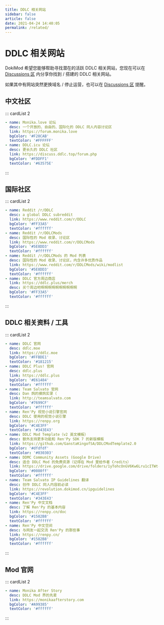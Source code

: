 ```yaml
---
title: DDLC 相关网站
sidebar: false
article: false
date: 2021-04-24 14:40:05
permalink: /related/
---
```


# DDLC 相关网站

DokiMod 希望您能够帮助寻找潜在的活跃 DDLC 相关网站，您现在可以在 [Discussions 区](https://github.com/imgradeone/revolution/discussions/categories/ddlc-相关网站投稿-ddlc-related-website) 内分享你找到 / 搭建的 DDLC 相关网站。

如果其中有网站突然更换域名 / 停止运营，也可以在 [Discussions 区](https://github.com/imgradeone/revolution/discussions/categories/ddlc-相关网站投稿-ddlc-related-website) 提醒。

## 中文社区
::: cardList 2
```yaml
- name: Monika.love 论坛
  desc: 一个开放的、自由的、国际化的 DDLC 同人内容讨论区
  link: https://forum.monika.love
  bgColor: '#F28CAB'
  textColor: '#FFFFFF'
- name: DDLC.icu 论坛
  desc: 更长久的 DDLC 社区
  link: https://discuss.ddlc.top/forum.php
  bgColor: '#FDDFF1'
  textColor: '#63575E'
```
:::

## 国际社区
::: cardList 2
```yaml
- name: Reddit /r/DDLC
  desc: a global DDLC subreddit
  link: https://www.reddit.com/r/DDLC
  bgColor: '#FF33A5'
  textColor: '#ffffff'
- name: Reddit /r/DDLCMods
  desc: 国际性的 Mod 收录、讨论区
  link: https://www.reddit.com/r/DDLCMods
  bgColor: '#5E8DD3'
  textColor: '#ffffff'
- name: Reddit /r/DDLCMods 的 Mod 列表
  desc: 国际性的 Mod 收录、讨论区，内含许多优质作品
  link: https://www.reddit.com/r/DDLCMods/wiki/modlist
  bgColor: '#5E8DD3'
  textColor: '#ffffff'
- name: DDLC 官方周边商店
  link: https://ddlc.plus/merch
  desc: 买个周边吧啊啊啊啊啊啊啊啊啊啊
  bgColor: '#FF33A5'
  textColor: '#ffffff'
```
:::

## DDLC 相关资料 / 工具
::: cardList 2
```yaml
- name: DDLC 官网
  desc: ddlc.moe
  link: https://ddlc.moe
  bgColor: '#FFBDE1'
  textColor: '#181215'
- name: DDLC Plus! 官网
  desc: ddlc.plus
  link: https://ddlc.plus
  bgColor: '#E61484'
  textColor: '#ffffff'
- name: Team Salvato 官网
  desc: Dan 鸽的摸鸽实录（
  link: http://teamsalvato.com
  bgColor: '#7699CF'
  textColor: '#ffffff'
- name: Ren'Py 视觉小说引擎官网
  desc: DDLC 使用的视觉小说引擎
  link: https://renpy.org
  bgColor: '#C4E3FF'
  textColor: '#343E43'
- name: DDLC Mod Template（v2 英文模板）
  desc: 额外支持更多功能和 Ren'Py SDK 7 的新版模板
  link: https://github.com/GanstaKingofSA/DDLCModTemplate2.0
  bgColor: '#dfdfdf'
  textColor: '#030303'
- name: DDMC Community Assets (Google Drive)
  desc: 适合 DDLC Mod 的免费资源（记得在 Mod 里给作者 Credits）
  link: https://drive.google.com/drive/folders/1yTohcOnGV6Kw6Lru1cITWt-zwRoGSCm_
  bgColor: '#0080ff'
  textColor: '#ffffff'
- name: Team Salvato IP Guidelines 翻译
  desc: 创作 DDLC 同人内容前必读
  link: https://revolution.dokimod.cn/ipguidelines
  bgColor: '#C4E3FF'
  textColor: '#343E43'
- name: Ren'Py 中文文档
  desc: 了解 Ren'Py 的基本内容
  link: https://renpy.cn/doc
  bgColor: '#1582B8'
  textColor: '#ffffff'
- name: Ren'Py 中文空间
  desc: 与网友一起交流 Ren'Py 的那些事
  link: https://renpy.cn/
  bgColor: '#1582B8'
  textColor: '#ffffff'
```
:::

## Mod 官网
::: cardList 2
```yaml
- name: Monika After Story
  desc: DDLC Mod 界的先辈
  link: https://monikaafterstory.com
  bgColor: '#A99385'
  textColor: '#ffffff'
```
:::
